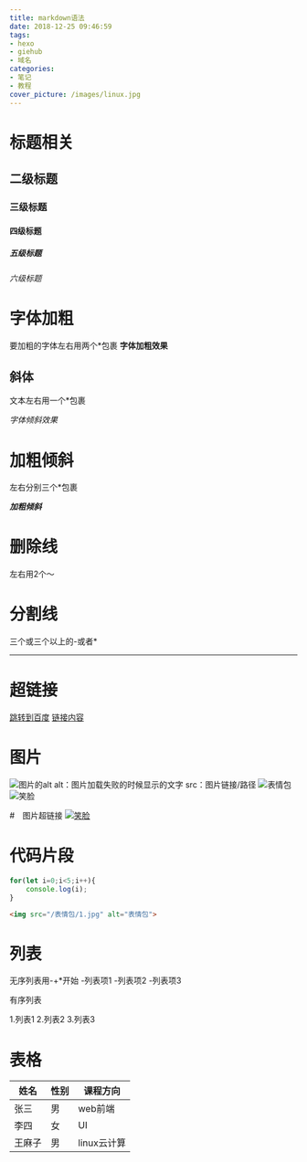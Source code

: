 ```yaml
---
title: markdown语法
date: 2018-12-25 09:46:59
tags:
- hexo
- giehub
- 域名
categories:
- 笔记
- 教程
cover_picture: /images/linux.jpg
---
```

# 标题相关
## 二级标题
### 三级标题
#### 四级标题
##### 五级标题
###### 六级标题
# 字体加粗
要加粗的字体左右用两个*包裹
 **字体加粗效果**

## 斜体
文本左右用一个*包裹

*字体倾斜效果*

# 加粗倾斜

左右分别三个*包裹

***加粗倾斜***

# 删除线
左右用2个～

# 分割线
三个或三个以上的-或者*

---

# 超链接
[跳转到百度](http://www.baidu.com)
[链接内容](目标地址)

# 图片
![图片的alt](图片src)
alt：图片加载失败的时候显示的文字
src：图片链接/路径
![表情包](https://timgsa.baidu.com/timg?image&quality=80&size=b9999_10000&sec=1545713650139&di=52c25057be52e51f955250af516b7c6e&imgtype=0&src=http%3A%2F%2Fa.hiphotos.baidu.com%2Fimage%2Fpic%2Fitem%2Fe850352ac65c103873a1cd82b9119313b17e8996.jpg)
![笑脸](/表情包/1.jpg)

#　图片超链接
[![笑脸](/表情包/1.jpg)](http://www.baidu.com)

# 代码片段
```javascript
for(let i=0;i<5;i++){
    console.log(i);
}
```

```html
<img src="/表情包/1.jpg" alt="表情包">
```

# 列表
无序列表用-+*开始
-列表项1
-列表项2
-列表项3

有序列表

1.列表1
2.列表2
3.列表3

# 表格

姓名|性别|课程方向
-|-|-
张三|男|web前端
李四|女|UI
王麻子|男|linux云计算

